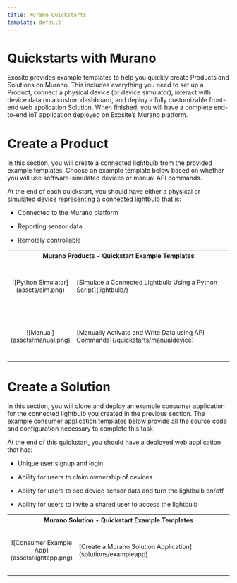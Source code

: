 ```yaml
---
title: Murano Quickstarts
template: default
---
```


# Quickstarts with Murano

Exosite provides example templates to help you quickly create Products and Solutions on Murano. This includes everything you need to set up a Product, connect a physical device (or device simulator), interact with device data on a custom dashboard, and deploy a fully customizable front-end web application Solution. When finished, you will have a complete end-to-end IoT application deployed on Exosite’s Murano platform.

# Create a Product

In this section, you will create a connected lightbulb from the provided example templates. Choose an example template below based on whether you will use software-simulated devices or manual API commands. 

At the end of each quickstart, you should have either a physical or simulated device representing a connected lightbulb that is:

* Connected to the Murano platform

* Reporting sensor data

* Remotely controllable 

<table width="100%">
    <tr>
      <th colspan="2" style="font-weight: bold;">Murano Products - Quickstart Example Templates</th>
    </tr>
    <tr>
        <td style="text-align: center;">![Python Simulator](assets/sim.png)</td>
        <td style="width:80%;padding-top:40px;padding-bottom:40px;">[Simulate a Connected Lightbulb Using a Python Script](lightbulb/)</td>
    </tr>
    <tr>
        <td style="text-align: center;">![Manual](assets/manual.png)</td>
        <td style="width:80%;padding-top:40px;padding-bottom:40px;">[Manually Activate and Write Data using API Commands](/quickstarts/manualdevice)</td>
    </tr>
    
</table>

# Create a Solution

In this section, you will clone and deploy an example consumer application for the connected lightbulb you created in the previous section. The example consumer application templates below provide all the source code and configuration necessary to complete this task.  

At the end of this quickstart, you should have a deployed web application that has:

* Unique user signup and login

* Ability for users to claim ownership of devices

* Ability for users to see device sensor data and turn the lightbulb on/off

* Ability for users to invite a shared user to access the lightbulb

<table width="100%">
    <tr>
      <th colspan="2" style="font-weight: bold;">Murano Solution - Quickstart Example Templates</th>
    </tr>
    <tr>
        <td style="text-align: center;">![Consumer Example App](assets/lightapp.png)</td>
        <td style="width:80%;padding-top:40px;padding-bottom:40px;">[Create a Murano Solution Application](solutions/exampleapp)</td>
    </tr>
</table>    
